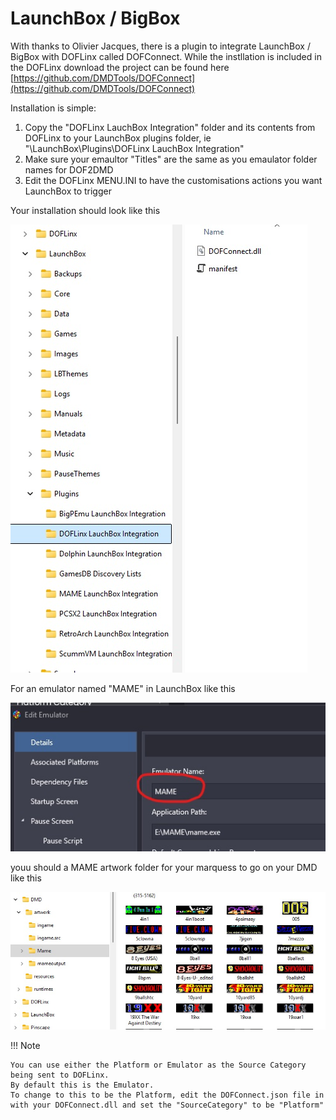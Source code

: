 # LaunchBox / BigBox

With thanks to Olivier Jacques, there is a plugin to integrate LaunchBox / BigBox with DOFLinx called DOFConnect.  While the instllation is included in the DOFLinx download the project can be found here [https://github.com/DMDTools/DOFConnect](https://github.com/DMDTools/DOFConnect)

Installation is simple:
1. Copy the "DOFLinx LauchBox Integration" folder and its contents from DOFLinx to your LaunchBox plugins folder, ie "\LaunchBox\Plugins\DOFLinx LauchBox Integration"
2. Make sure your emaultor "Titles" are the same as you emaulator folder names for DOF2DMD
3. Edit the DOFLinx MENU.INI to have the customisations actions you want LaunchBox to trigger

Your installation should look like this

![](../img/media/LaunchBox-Installed_Plugin.jpg)

For an emulator named "MAME" in LaunchBox like this

![](../img/media/LaunchBox-Set_Emulator_Name.jpg)

youu should a MAME artwork folder for your marquess to go on your DMD like this

![](../img/media/LaunchBox-Alignment_of_Name_to_DOF2DMD_Artwork.jpg)

!!! Note

    You can use either the Platform or Emulator as the Source Category being sent to DOFLinx.
    By default this is the Emulator.
    To change to this to be the Platform, edit the DOFConnect.json file in with your DOFConnect.dll and set the "SourceCategory" to be "Platform"
